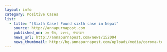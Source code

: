 ```yaml
---
layout: info
category: Positive Cases
list:
  - title: "[Sixth Case] Found sixth case in Nepal"
    source: http://annapurnapost.com
    published_on: २० चैत, २०७६, मंगलवार
    news_url: http://annapurnapost.com/news/152094
    news_thumbnail: http://bg.annapurnapost.com/uploads/media/corona-test_20200331065452.jpg
---
```

